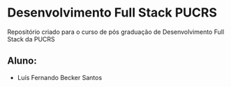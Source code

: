 # Desenvolvimento Full Stack PUCRS
Repositório criado para o curso de pós graduação de Desenvolvimento Full Stack da PUCRS

## Aluno:
 - Luís Fernando Becker Santos